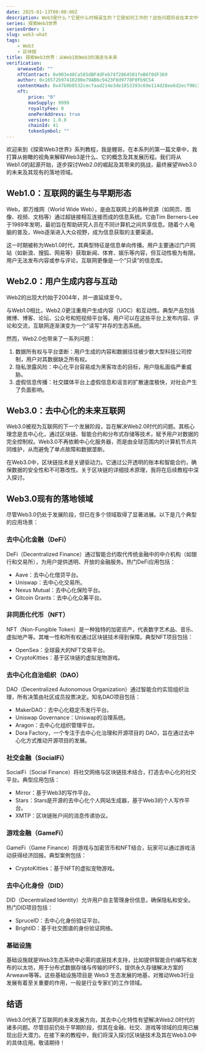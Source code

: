 ```yaml
---
date: 2025-01-13T00:00:00Z
description: Web3是什么？它是什么时候诞生的？它是如何工作的？这些问题将会在本文中得到解答。
series: 探索Web3世界
seriesOrder: 1
slug: web3-what
tags:
    - Web3
    - 区块链
title: 探索Web3世界：从Web1到Web3的演进与未来
verification:
    arweaveId: ""
    nftContract: 0x903e48Ca585dBF4dFeb74f2864501feB6f0dF369
    author: 0x16572b97410200e79AB6c9423F8d9778F0Fb9C54
    contentHash: 0x47b0b8532cecfaad214e3de1853393c69e114d28ee6d2ecf98c32bc5cd2816fc
    nft:
        price: "0"
        maxSupply: 9999
        royaltyFee: 0
        onePerAddress: true
        version: 1.0.0
        chainId: 41
        tokenSymbol: ""
---
```


欢迎来到《探索Web3世界》系列教程，我是鲤哥。在本系列的第一篇文章中，我打算从俯瞰的视角来解释Web3是什么、它的概念及其发展历程。我们将从Web1.0的起源开始，逐步探讨Web2.0的崛起及其带来的挑战，最终展望Web3.0的未来及其现有的落地领域。

## Web1.0：互联网的诞生与早期形态

Web，即万维网（World Wide Web），是由互联网上的各种资源（如网页、图像、视频、文档等）通过超链接相互连接而成的信息系统。它由Tim Berners-Lee于1989年发明，最初旨在帮助研究人员在不同计算机之间共享信息。随着个人电脑的普及，Web逐渐进入大众视野，成为信息获取的主要渠道。

这一时期被称为Web1.0时代，其典型特征是信息单向传播。用户主要通过门户网站（如新浪、搜狐、网易等）获取新闻、体育、娱乐等内容，但互动性极为有限。用户无法发布内容或参与评论，互联网更像是一个“只读”的信息库。

## Web2.0：用户生成内容与互动

Web2的出现大约始于2004年，并一直延续至今。

与Web1.0相比，Web2.0更注重用户生成内容（UGC）和互动性。典型产品包括微博、博客、论坛、公众号和短视频平台等。用户可以在这些平台上发布内容、评论和交流，互联网逐渐演变为一个“读写”并存的生态系统。

然而，Web2.0也带来了一系列问题：

1. 数据所有权与平台垄断：用户生成的内容和数据往往被少数大型科技公司控制，用户对其数据缺乏所有权。
2. 隐私泄露风险：中心化平台容易成为黑客攻击的目标，用户隐私面临严重威胁。
3. 虚假信息传播：社交媒体平台上虚假信息和谣言的扩散速度极快，对社会产生了负面影响。

## Web3.0：去中心化的未来互联网

Web3.0被视为互联网的下一个发展阶段，旨在解决Web2.0时代的问题。其核心理念是去中心化，通过区块链、智能合约和分布式存储等技术，赋予用户对数据的完全控制权。Web3.0不再依赖中心化服务器，而是由全球范围内的计算机节点共同维护，从而避免了单点故障和数据垄断。

在Web3.0中，区块链技术是关键驱动力。它通过公开透明的账本和智能合约，确保数据的安全性和不可篡改性。关于区块链的详细技术原理，我将在后续教程中深入探讨。

## Web3.0现有的落地领域

尽管Web3.0仍处于发展阶段，但已在多个领域取得了显著进展。以下是几个典型的应用场景：

### 去中心化金融（DeFi）

DeFi（Decentralized Finance）通过智能合约取代传统金融中的中介机构（如银行和交易所），为用户提供透明、开放的金融服务。热门DeFi应用包括：

- Aave：去中心化借贷平台。
- Uniswap：去中心化交易所。
- Nexus Mutual：去中心化保险平台。
- Gitcoin Grants：去中心化众筹平台。

### 非同质化代币（NFT）

NFT（Non-Fungible Token）是一种独特的加密资产，代表数字艺术品、音乐、虚拟地产等。其唯一性和所有权通过区块链技术得到保障。典型NFT项目包括：

- OpenSea：全球最大的NFT交易平台。
- CryptoKitties：基于区块链的虚拟宠物游戏。

### 去中心化自治组织（DAO）

DAO（Decentralized Autonomous Organization）通过智能合约实现组织治理，所有决策由社区成员投票决定。知名DAO项目包括：

- MakerDAO：去中心化稳定币发行平台。
- Uniswap Governance：Uniswap的治理系统。
- Aragon：去中心化组织管理平台。
- Dora Factory，一个专注于去中心化治理和开源项目的 DAO，旨在通过去中心化方式推动开源项目的发展。

### 社交金融（SocialFi）

SocialFi（Social Finance）将社交网络与区块链技术结合，打造去中心化的社交平台。典型应用包括：

- Mirror：基于Web3的写作平台。
- Stars：Stars是开源的去中心化个人网站生成器，基于Web3的个人写作平台。
- XMTP：区块链账户间的消息传递协议。

### 游戏金融（GameFi）

GameFi（Game Finance）将游戏与加密货币和NFT结合，玩家可以通过游戏活动获得经济回报。典型案例包括：

- CryptoKitties：基于NFT的虚拟宠物游戏。

### 去中心化身份（DID）

DID（Decentralized Identity）允许用户自主管理身份信息，确保隐私和安全。热门DID项目包括：

- SpruceID：去中心化身份验证平台。
- BrightID：基于社交图谱的身份验证网络。

### 基础设施

基础设施就是Web3生态系统中必需的底层技术支持，比如提供智能合约编写和发布的以太坊，用于分布式数据存储与传输的IPFS，提供永久存储解决方案的Arweave等等。这些基础设施项目是 Web3 生态发展的地基，对推动Web3行业发展有着至关重要的作用，一般是行业专家们的工作领域。

## 结语

Web3.0代表了互联网的未来发展方向，其去中心化特性有望解决Web2.0时代的诸多问题。尽管目前仍处于早期阶段，但其在金融、社交、游戏等领域的应用已展现出巨大潜力。在接下来的教程中，我们将深入探讨区块链技术及其在Web3.0中的具体应用。敬请期待！